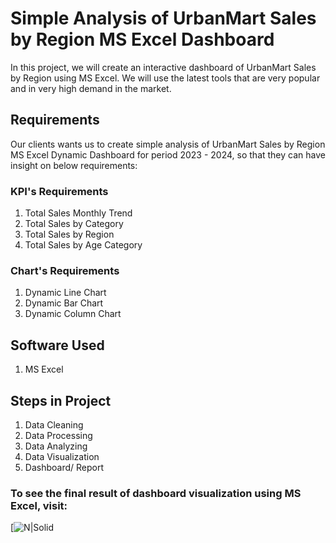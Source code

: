 # Simple Analysis of UrbanMart Sales by Region MS Excel Dashboard

In this project, we will create an interactive dashboard of UrbanMart Sales by Region using MS Excel. We will use the latest tools that are very popular and in very high demand in the market.

## Requirements

Our clients wants us to create simple analysis of UrbanMart Sales by Region MS Excel Dynamic Dashboard for period 2023 - 2024, so that they can have insight on below requirements:

### KPI's Requirements
1. Total Sales Monthly Trend
2. Total Sales by Category
3. Total Sales by Region
4. Total Sales by Age Category

### Chart's Requirements
1. Dynamic Line Chart
2. Dynamic Bar Chart
3. Dynamic Column Chart

## Software Used
1. MS Excel

## Steps in Project
1. Data Cleaning
2. Data Processing
3. Data Analyzing
4. Data Visualization
5. Dashboard/ Report

### To see the final result of dashboard visualization using MS Excel, visit:

[![N|Solid]()
